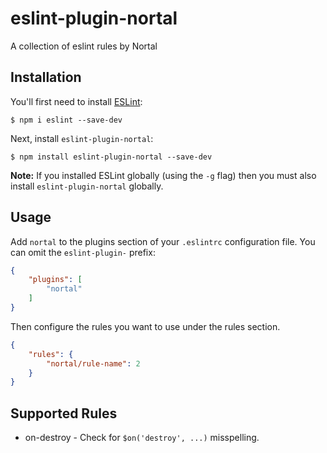 # eslint-plugin-nortal

A collection of eslint rules by Nortal

## Installation

You'll first need to install [ESLint](http://eslint.org):

```
$ npm i eslint --save-dev
```

Next, install `eslint-plugin-nortal`:

```
$ npm install eslint-plugin-nortal --save-dev
```

**Note:** If you installed ESLint globally (using the `-g` flag) then you must also install `eslint-plugin-nortal` globally.

## Usage

Add `nortal` to the plugins section of your `.eslintrc` configuration file. You can omit the `eslint-plugin-` prefix:

```json
{
    "plugins": [
        "nortal"
    ]
}
```


Then configure the rules you want to use under the rules section.

```json
{
    "rules": {
        "nortal/rule-name": 2
    }
}
```

## Supported Rules

* on-destroy - Check for `$on('destroy', ...)` misspelling.
